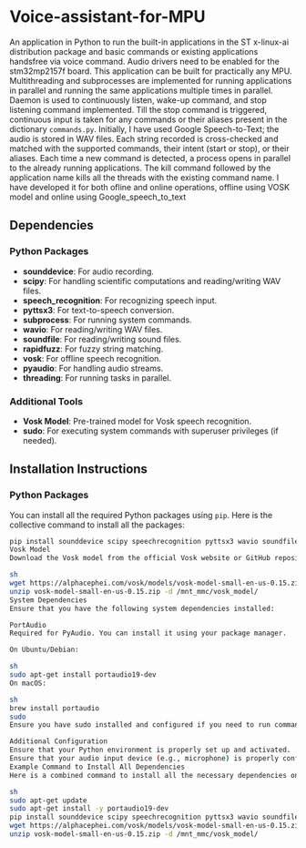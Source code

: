 # Voice-assistant-for-MPU

An application in Python to run the built-in applications in the ST x-linux-ai distribution package and basic commands or existing applications handsfree via voice command. Audio drivers need to be enabled for the stm32mp2157f board. This application can be built for practically any MPU. Multithreading and subprocesses are implemented for running applications in parallel and running the same applications multiple times in parallel. Daemon is used to continuously listen, wake-up command, and stop listening command implemented. Till the stop command is triggered, continuous input is taken for any commands or their aliases present in the dictionary `commands.py`. Initially, I have used Google Speech-to-Text; the audio is stored in WAV files. Each string recorded is cross-checked and matched with the supported commands, their intent (start or stop), or their aliases. Each time a new command is detected, a process opens in parallel to the already running applications. The kill command followed by the application name kills all the threads with the existing command name.
I have developed it for both ofline and online operations,
offline using VOSK model and online using Google_speech_to_text

## Dependencies

### Python Packages
- **sounddevice**: For audio recording.
- **scipy**: For handling scientific computations and reading/writing WAV files.
- **speech_recognition**: For recognizing speech input.
- **pyttsx3**: For text-to-speech conversion.
- **subprocess**: For running system commands.
- **wavio**: For reading/writing WAV files.
- **soundfile**: For reading/writing sound files.
- **rapidfuzz**: For fuzzy string matching.
- **vosk**: For offline speech recognition.
- **pyaudio**: For handling audio streams.
- **threading**: For running tasks in parallel.

### Additional Tools
- **Vosk Model**: Pre-trained model for Vosk speech recognition.
- **sudo**: For executing system commands with superuser privileges (if needed).

## Installation Instructions

### Python Packages
You can install all the required Python packages using `pip`. Here is the collective command to install all the packages:

```sh
pip install sounddevice scipy speechrecognition pyttsx3 wavio soundfile rapidfuzz vosk pyaudio
Vosk Model
Download the Vosk model from the official Vosk website or GitHub repository and place it in the specified directory. For example:

sh
wget https://alphacephei.com/vosk/models/vosk-model-small-en-us-0.15.zip
unzip vosk-model-small-en-us-0.15.zip -d /mnt_mmc/vosk_model/
System Dependencies
Ensure that you have the following system dependencies installed:

PortAudio
Required for PyAudio. You can install it using your package manager.

On Ubuntu/Debian:

sh
sudo apt-get install portaudio19-dev
On macOS:

sh
brew install portaudio
sudo
Ensure you have sudo installed and configured if you need to run commands with superuser privileges.

Additional Configuration
Ensure that your Python environment is properly set up and activated.
Ensure that your audio input device (e.g., microphone) is properly configured and accessible.
Example Command to Install All Dependencies
Here is a combined command to install all the necessary dependencies on an Ubuntu/Debian system:

sh
sudo apt-get update
sudo apt-get install -y portaudio19-dev
pip install sounddevice scipy speechrecognition pyttsx3 wavio soundfile rapidfuzz vosk pyaudio
wget https://alphacephei.com/vosk/models/vosk-model-small-en-us-0.15.zip
unzip vosk-model-small-en-us-0.15.zip -d /mnt_mmc/vosk_model/

